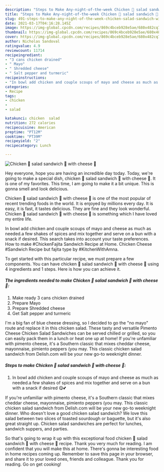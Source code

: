 ```yaml
---
description: "Steps to Make Any-night-of-the-week Chicken 🐔 salad sandwich 🥪 with cheese 🧀"
title: "Steps to Make Any-night-of-the-week Chicken 🐔 salad sandwich 🥪 with cheese 🧀"
slug: 491-steps-to-make-any-night-of-the-week-chicken-salad-sandwich-with-cheese
date: 2021-03-17T04:16:28.145Z
image: https://img-global.cpcdn.com/recipes/869c4bceb928e5ae/680x482cq70/chicken-salad-sandwich-with-cheese-recipe-main-photo.jpg
thumbnail: https://img-global.cpcdn.com/recipes/869c4bceb928e5ae/680x482cq70/chicken-salad-sandwich-with-cheese-recipe-main-photo.jpg
cover: https://img-global.cpcdn.com/recipes/869c4bceb928e5ae/680x482cq70/chicken-salad-sandwich-with-cheese-recipe-main-photo.jpg
author: Nicholas Sandoval
ratingvalue: 4.9
reviewcount: 11714
recipeingredient:
- "3 cans chicken drained"
- " Mayo"
- " Shredded cheese"
- " Salt pepper and turmeric"
recipeinstructions:
- "In bowl add chicken and couple scoups of mayo and cheese as much as needed.a few shakes of spices and mix together and serve on a bun with a snack if desired 😋💕"
categories:
- Recipe
tags:
- chicken
- 
- salad

katakunci: chicken  salad 
nutrition: 272 calories
recipecuisine: American
preptime: "PT12M"
cooktime: "PT39M"
recipeyield: "2"
recipecategory: Lunch

---
```



![Chicken 🐔 salad sandwich 🥪 with cheese 🧀](https://img-global.cpcdn.com/recipes/869c4bceb928e5ae/680x482cq70/chicken-salad-sandwich-with-cheese-recipe-main-photo.jpg)

Hey everyone, hope you are having an incredible day today. Today, we're going to make a special dish, chicken 🐔 salad sandwich 🥪 with cheese 🧀. It is one of my favorites. This time, I am going to make it a bit unique. This is gonna smell and look delicious.

Chicken 🐔 salad sandwich 🥪 with cheese 🧀 is one of the most popular of recent trending foods in the world. It is enjoyed by millions every day. It is easy, it is fast, it tastes delicious. They are fine and they look wonderful. Chicken 🐔 salad sandwich 🥪 with cheese 🧀 is something which I have loved my entire life.

In bowl add chicken and couple scoups of mayo and cheese as much as needed.a few shakes of spices and mix together and serve on a bun with a snack if desired. This search takes into account your taste preferences. How to make #ChickenFajita Sandwich Recipe at Home. Chicken Cheese #Sandwich Recipe but fajita type by #KitchenWithAmna.


To get started with this particular recipe, we must prepare a few components. You can have chicken 🐔 salad sandwich 🥪 with cheese 🧀 using 4 ingredients and 1 steps. Here is how you can achieve it.

<!--inarticleads1-->

##### The ingredients needed to make Chicken 🐔 salad sandwich 🥪 with cheese 🧀:

1. Make ready 3 cans chicken drained
1. Prepare  Mayo
1. Prepare  Shredded cheese
1. Get  Salt pepper and turmeric


I&#39;m a big fan of blue cheese dressing, so I decided to go the &#34;no mayo&#34; route and replace it in this chicken salad. These tasty and versatile Pimento Cheese Chicken Salad Sandwiches can be served chilled or grilled, so you can easily pack them in a lunch or heat one up at home! If you&#39;re unfamiliar with pimento cheese, it&#39;s a Southern classic that mixes cheddar cheese, mayonnaise, pimiento peppers (you may. This classic chicken salad sandwich from Delish.com will be your new go-to weeknight dinner. 

<!--inarticleads2-->

##### Steps to make Chicken 🐔 salad sandwich 🥪 with cheese 🧀:

1. In bowl add chicken and couple scoups of mayo and cheese as much as needed.a few shakes of spices and mix together and serve on a bun with a snack if desired 😋💕


If you&#39;re unfamiliar with pimento cheese, it&#39;s a Southern classic that mixes cheddar cheese, mayonnaise, pimiento peppers (you may. This classic chicken salad sandwich from Delish.com will be your new go-to weeknight dinner. Who doesn&#39;t love a good chicken salad sandwich? We love this salad between two slices of toasted sourdough or baguette, but it&#39;s also great straight up. Chicken salad sandwiches are perfect for lunches, sandwich suppers, and parties. 

So that's going to wrap it up with this exceptional food chicken 🐔 salad sandwich 🥪 with cheese 🧀 recipe. Thank you very much for reading. I am confident that you will make this at home. There's gonna be interesting food in home recipes coming up. Remember to save this page in your browser, and share it to your loved ones, friends and colleague. Thank you for reading. Go on get cooking!
